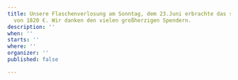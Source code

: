 ```yaml
---
title: Unsere Flaschenverlosung am Sonntag, dem 23.Juni erbrachte das stolze Ergebnis
  von 1820 €. Wir danken den vielen großherzigen Spendern.
description: ''
when: ''
starts: ''
where: ''
organizer: ''
published: false

---
```

